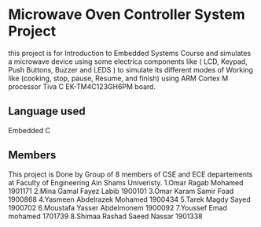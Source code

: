 # Microwave Oven Controller System Project
this project is for Introduction to Embedded Systems Course and simulates a microwave device using some electrica components like ( LCD, Keypad, Push Buttons, Buzzer and LEDS ) to simulate its different modes of Working like (cooking, stop, pause, Resume, and finish) using ARM Cortex M processor Tiva C EK-TM4C123GH6PM board.

## Language used
Embedded C

## Members
This project is Done by Group of 8 members of CSE and ECE departements at Faculty of Engineering Ain Shams Univeristy.
1.Omar Ragab Mohamed              1901171
2.Mina Gamal Fayez Labib          1900101
3.Omar Karam Samir Foad           1900868
4.Yasmeen Abdelrazek Mohamed      1900434
5.Tarek Magdy Sayed               1900702
6.Moustafa Yasser Abdelmonem      1900092
7.Youssef Emad mohamed            1701739
8.Shimaa Rashad Saeed Nassar      1901338
